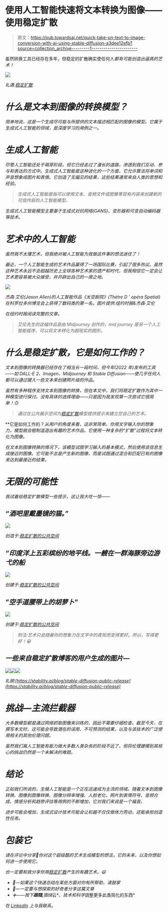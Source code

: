 # 使用人工智能快速将文本转换为图像——使用稳定扩散

> 原文：<https://pub.towardsai.net/quick-take-on-text-to-image-conversion-with-ai-using-stable-diffusion-a3dee12efb?source=collection_archive---------1----------------------->

虽然转换工具已经存在多年，但稳定的扩散确实使任何人*都有可能创造出逼真的艺术！*

*![](img/a2fa72104df802ecf72cd4ed0a88f003.png)*

*礼遇:[稳定扩散](https://stability.ai/blog/stable-diffusion-public-release)*

# *什么是文本到图像的转换模型？*

*简单地说，这是一个生成尽可能与所提供的文本描述相匹配的图像的模型。它属于生成式人工智能的领域，是深度学习的用例之一。*

# *生成人工智能*

*尽管人工智能还处于萌芽阶段，但它已经走过了漫长的道路，渗透到我们互动、参与和表达的方式中。生成式人工智能是这种进化的一个方面，它允许算法将单词和声音想象成图片和表情。它创造了无偏见的结果，这些结果通常来自人类的思想和经验。*

> *生成式人工智能是指可以使用文本、音频文件或图像等现有内容来创建新的可信内容的人工智能模型。*

*生成式人工智能模型主要基于生成式对抗网络(GANS)、变形器和可变自动编码器等技术。*

# *艺术中的人工智能*

*虽然我不太懂艺术，但我绝对被人工智能为我做这件事的想法迷住了！*

*最近，一个人工智能生成的艺术作品赢得了一场国际比赛，引起了很多热议。虽然这种艺术永远不会超越历史上全球各种艺术家的遗产和时代，但我相信它一定会让艺术更容易被大众接受，并开辟出自己的一席之地。*

*![](img/fc7aadd583abb97b45f860c666c1cb1a.png)*

*杰森·艾伦(Jason Allen)的人工智能作品《太空剧院》(Thétre D ' opéra Spatial)在科罗拉多州博览会上获得了数码类的第一名。图片提供:纽约时报&杰森·艾伦*

*在纽约时报阅读完整的文章。*

> *艾伦先生的这幅作品是由 Midjourney 创作的，mid journey 是另一个人工智能程序，可以将文本转化为超现实的图形。*

# *什么是稳定扩散，它是如何工作的？*

*文本到图像的转换器已经存在了相当长一段时间，但今年(2022 年)发布的工具——如 DALL-E 2、Imagen、Midjourney 和 Stable Diffusion——使几乎任何人都可以通过键入一些文本来创建照片级的作品。*

*虽然有多种程序支持文本到图像的转换，但在本文中，我们将稳定扩散作为其中一种模型进行探讨。*没有具体的选择理由——只是因为我发现第一次尝试它很简单！:D**

> *通过在公共展示空间为[稳定扩散](https://huggingface.co/spaces/stabilityai/stable-diffusion)模型提供提示来建立您自己的艺术。*

**它是如何工作的？*从用户的角度来看，这非常简单。你用文字输入你的想象力，模型就会粗制滥造出有趣的艺术作品。它使用一种复杂的“扩散”过程将文本转化为图像。*

*在文本到图像转换的情况下，该模型试图学习输入的基本模式，然后使用该信息生成接近的图像。它可能不总是产生新的图像，而是试图通过混合和匹配已有的图像来达到最接近的结果。*

# *无限的可能性*

*我试着给稳定扩散模型一些提示，这让我大吃一惊——*

## *“酒吧里戴墨镜的猫。”*

*![](img/2ca89b1aca86c0a1428546c5eaeda765.png)*

*创造于:[稳定扩散的公共空间](https://huggingface.co/spaces/stabilityai/stable-diffusion)*

## *“印度洋上五彩缤纷的地平线。一艘在一群海豚旁边游弋的船*

*![](img/c84cbdf728582be0fd42ddc39951e94f.png)*

*创建于:[稳定扩散的公共空间](https://huggingface.co/spaces/stabilityai/stable-diffusion)*

## *"空手道腰带上的胡萝卜"*

*![](img/d8513c976ff5bc195251429f77b9ebed.png)*

*创建于:[稳定扩散的公共空间](https://huggingface.co/spaces/stabilityai/stable-diffusion)*

> *附注:艺术只会随着你的想象力在文字中的表现而变得更好。所以，写得更好！😁*

## *一些来自稳定扩散博客的用户生成的图片—*

*![](img/0160af4ba46fa5b26abdc60e6cbe7799.png)**![](img/f05af6918f06c10541468bbdc460fdc8.png)**![](img/698792bf94c44d53d16c5740f9ccdf8c.png)*

*礼貌:[https://stability.ai/blog/stable-diffusion-public-release](https://stability.ai/blog/stable-diffusion-public-release)*

# *挑战—主流拦截器*

*大多数模型都是通过网络抓取图像来训练的，因此不需要仔细检查。截至今天，在撰写本文时，这可能会导致潜在的误用、不可预测的结果，以及与该技术的广泛使用相关的其他伦理问题。*

*虽然我们离人工智能有能力做大多数人类杂务的阶段不远了，但将伦理建模到其核心的挑战仍然是一个未解决的难题。*

# *结论*

*正如我们所说的，生殖人工智能是一个正在迅速成为主流的领域。随着文本到图像转换、图像到图像转换、图像分辨率增强、人脸老化、照片到表情符号、音频合成、情感分析和趋势评估等用例的不断增加，它对我们来说是一个福音。*

*进步可能会增加，生成式设计技术可能会让机器不仅仅做体力劳动，还能承担创造性任务。*

# *包装它*

*请在评论中分享💬你对这个超级酷的艺术生成模型的想法，它的未来，以及你想如何进一步使用它。*

*也一定要和我分享你用[稳定扩散](https://huggingface.co/spaces/stabilityai/stable-diffusion)产生的有趣艺术。😃*

*   *👏—如果这个快速总结在某些方面对你有所帮助，请鼓掌*
*   *🔗—一定要与想探索的好奇者分享这篇文章*
*   *➕——按下**跟随**,围绕*云*、*技术和科学*调整更多此类简化的东西*

*在 [LinkedIn](https://www.linkedin.com/in/ketanbhavsar20/) 上与我联系。*